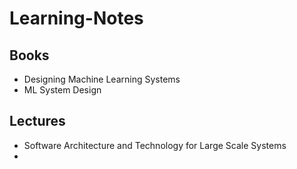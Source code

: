 # Learning-Notes
## Books
- Designing Machine Learning Systems
- ML System Design

## Lectures
- Software Architecture and Technology for Large Scale Systems
-
